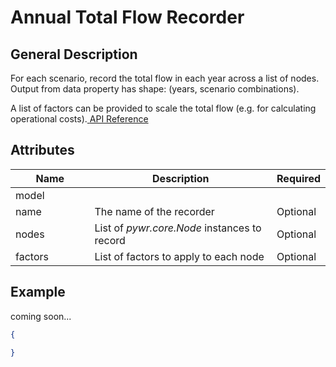 # Annual Total Flow Recorder

## General Description

For each scenario, record the total flow in each year across a list of nodes. Output from data property has shape: (years, scenario combinations).

A list of factors can be provided to scale the total flow (e.g. for calculating operational costs).[ ](https://pywr.github.io/pywr-docs/master/api/generated/pywr.recorders.NumpyArrayNodeCurtailmentRatioRecorder.html)[API Reference](https://pywr.github.io/pywr-docs/master/api/generated/pywr.recorders.AnnualTotalFlowRecorder.html#pywr.recorders.AnnualTotalFlowRecorder)

## Attributes

<table><thead><tr><th width="155">Name</th><th width="395">Description</th><th>Required</th></tr></thead><tbody><tr><td>model</td><td></td><td></td></tr><tr><td>name</td><td>The name of the recorder</td><td>Optional</td></tr><tr><td>nodes</td><td>List of <em>pywr.core.Node</em> instances to record</td><td>Optional</td></tr><tr><td>factors</td><td>List of factors to apply to each node</td><td>Optional</td></tr></tbody></table>

## Example

coming soon...

```json
{

}
```
